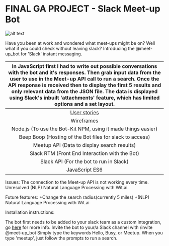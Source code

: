 # FINAL GA PROJECT - Slack Meet-up Bot

![alt text](http://i.imgur.com/klFxsAu.png "Slack meetup bot screen shot")

Have you been at work and wondered what meet-ups might be on? Well what if you could check without leaving slack? Introducing the @meet-up_bot for 'Slack' instant messaging.

|In JavaScript first I had to write out possible conversations with the bot and it's responses. Then grab input data from the user to use in the Meet-up API call to run a search. Once the API response is received then to display the first 5 results and only relevant data from the JSON file. The data is displayed using Slack's inbuilt 'attachments' feature, which has limited options and a set layout.|
| :------------------------------------:|
| [User stories](https://) |
| [Wireframes](https://) |
| Node.js (To use the Bot-Kit NPM, using it made things easier) |
| Beep Boop (Hosting of the Bot files for slack to access) |
| Meetup API (Data to display search results)|
| Slack RTM (Front End Interaction with the Bot)|
| Slack API (For the bot to run in Slack)|
| JavaScript ES6 |

Issues:
The connection to the Meet-up API is not working every time.
Unresolved (NLP) Natural Language Processing with Wit.ai.

Future features:
+Change the search radius(currently 5 miles)
+(NLP) Natural Language Processing with Wit.ai

Installation instructions:

The bot first needs to be added to your slack team as a custom integration, go [here](https://api.slack.com/custom-integrations) for more info.
Invite the bot to your/a Slack channel with /invite @meet-up_bot
Simply type the keywords Hello, Busy, or Meetup.
When you type 'meetup', just follow the prompts to run a search.
